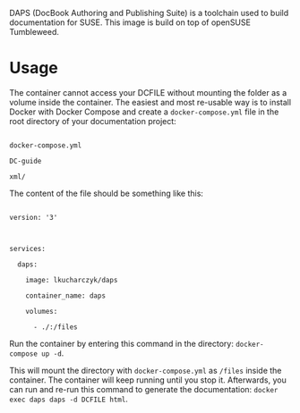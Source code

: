 DAPS (DocBook Authoring and Publishing Suite) is a toolchain used to build documentation for SUSE. This image is build on top of openSUSE Tumbleweed.



# Usage

The container cannot access your DCFILE without mounting the folder as a volume inside the container. The easiest and most re-usable way is to install Docker with Docker Compose and create a `docker-compose.yml` file in the root directory of your documentation project:



```

docker-compose.yml

DC-guide

xml/

```



The content of the file should be something like this:



```

version: '3'



services:

  daps:

    image: lkucharczyk/daps

    container_name: daps

    volumes:

      - ./:/files

```



Run the container by entering this command in the directory: `docker-compose up -d`.



This will mount the directory with `docker-compose.yml` as `/files` inside the container. The container will keep running until you stop it. Afterwards, you can run and re-run this command to generate the documentation: `docker exec daps daps -d DCFILE html`.
